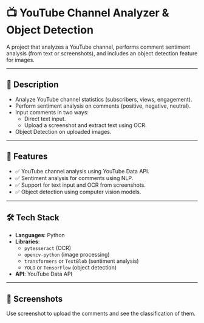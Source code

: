 # 📺 YouTube Channel Analyzer & Object Detection  

A project that analyzes a YouTube channel, performs comment sentiment analysis (from text or screenshots), and includes an object detection feature for images.  

---

## 📖 Description  
- Analyze YouTube channel statistics (subscribers, views, engagement).  
- Perform sentiment analysis on comments (positive, negative, neutral).  
- Input comments in two ways:  
  - Direct text input.  
  - Upload a screenshot and extract text using OCR.  
- Object Detection on uploaded images.  

---

## 🚀 Features  
- ✅ YouTube channel analysis using YouTube Data API.  
- ✅ Sentiment analysis for comments using NLP.  
- ✅ Support for text input and OCR from screenshots.  
- ✅ Object detection using computer vision models.  

---

## 🛠 Tech Stack  
- **Languages**: Python  
- **Libraries**:  
  - `pytesseract` (OCR)  
  - `opencv-python` (image processing)  
  - `transformers` or `TextBlob` (sentiment analysis)  
  - `YOLO` or `TensorFlow` (object detection)  
- **API**: YouTube Data API  

---

## 📸 Screenshots  

Use screenshot to upload the comments and see the classification of them.
